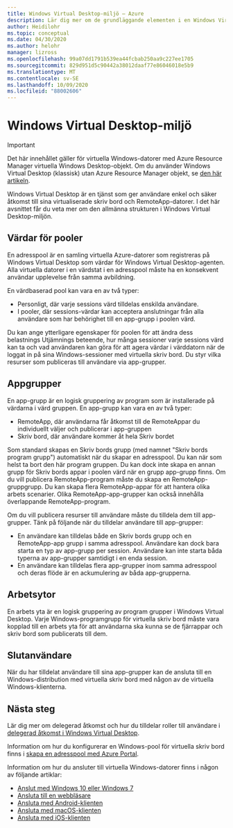 ```yaml
---
title: Windows Virtual Desktop-miljö – Azure
description: Lär dig mer om de grundläggande elementen i en Windows Virtual Desktop-miljö, t. ex. värdar för pooler och app-grupper.
author: Heidilohr
ms.topic: conceptual
ms.date: 04/30/2020
ms.author: helohr
manager: lizross
ms.openlocfilehash: 99a07dd1791b539ea44fcbab250aa9c227ee1705
ms.sourcegitcommit: 829d951d5c90442a38012daaf77e86046018e5b9
ms.translationtype: MT
ms.contentlocale: sv-SE
ms.lasthandoff: 10/09/2020
ms.locfileid: "88002606"
---
```

# <a name="windows-virtual-desktop-environment"></a>Windows Virtual Desktop-miljö

>[!IMPORTANT]
>Det här innehållet gäller för virtuella Windows-datorer med Azure Resource Manager virtuella Windows Desktop-objekt. Om du använder Windows Virtual Desktop (klassisk) utan Azure Resource Manager objekt, se [den här artikeln](./virtual-desktop-fall-2019/environment-setup-2019.md).

Windows Virtual Desktop är en tjänst som ger användare enkel och säker åtkomst till sina virtualiserade skriv bord och RemoteApp-datorer. I det här avsnittet får du veta mer om den allmänna strukturen i Windows Virtual Desktop-miljön.

## <a name="host-pools"></a>Värdar för pooler

En adresspool är en samling virtuella Azure-datorer som registreras på Windows Virtual Desktop som värdar för Windows Virtual Desktop-agenten. Alla virtuella datorer i en värdstat i en adresspool måste ha en konsekvent användar upplevelse från samma avbildning.

En värdbaserad pool kan vara en av två typer:

- Personligt, där varje sessions värd tilldelas enskilda användare.
- I pooler, där sessions-värdar kan acceptera anslutningar från alla användare som har behörighet till en app-grupp i poolen värd.

Du kan ange ytterligare egenskaper för poolen för att ändra dess belastnings Utjämnings beteende, hur många sessioner varje sessions värd kan ta och vad användaren kan göra för att agera värdar i värddatorn när de loggat in på sina Windows-sessioner med virtuella skriv bord. Du styr vilka resurser som publiceras till användare via app-grupper.

## <a name="app-groups"></a>Appgrupper

En app-grupp är en logisk gruppering av program som är installerade på värdarna i värd gruppen. En app-grupp kan vara en av två typer:

- RemoteApp, där användarna får åtkomst till de RemoteAppar du individuellt väljer och publicerar i app-gruppen
- Skriv bord, där användare kommer åt hela Skriv bordet

Som standard skapas en Skriv bords grupp (med namnet "Skriv bords program grupp") automatiskt när du skapar en adresspool. Du kan när som helst ta bort den här program gruppen. Du kan dock inte skapa en annan grupp för Skriv bords appar i poolen värd när en grupp app-grupp finns. Om du vill publicera RemoteApp-program måste du skapa en RemoteApp-gruppgrupp. Du kan skapa flera RemoteApp-appar för att hantera olika arbets scenarier. Olika RemoteApp-app-grupper kan också innehålla överlappande RemoteApp-program.

Om du vill publicera resurser till användare måste du tilldela dem till app-grupper. Tänk på följande när du tilldelar användare till app-grupper:

- En användare kan tilldelas både en Skriv bords grupp och en RemoteApp-app grupp i samma adresspool. Användare kan dock bara starta en typ av app-grupp per session. Användare kan inte starta båda typerna av app-grupper samtidigt i en enda session.
- En användare kan tilldelas flera app-grupper inom samma adresspool och deras flöde är en ackumulering av båda app-grupperna.

## <a name="workspaces"></a>Arbetsytor

En arbets yta är en logisk gruppering av program grupper i Windows Virtual Desktop. Varje Windows-programgrupp för virtuella skriv bord måste vara kopplad till en arbets yta för att användarna ska kunna se de fjärrappar och skriv bord som publicerats till dem.

## <a name="end-users"></a>Slutanvändare

När du har tilldelat användare till sina app-grupper kan de ansluta till en Windows-distribution med virtuella skriv bord med någon av de virtuella Windows-klienterna.

## <a name="next-steps"></a>Nästa steg

Lär dig mer om delegerad åtkomst och hur du tilldelar roller till användare i [delegerad åtkomst i Windows Virtual Desktop](delegated-access-virtual-desktop.md).

Information om hur du konfigurerar en Windows-pool för virtuella skriv bord finns i [skapa en adresspool med Azure Portal](create-host-pools-azure-marketplace.md).

Information om hur du ansluter till virtuella Windows-datorer finns i någon av följande artiklar:

- [Anslut med Windows 10 eller Windows 7](connect-windows-7-10.md)
- [Ansluta till en webbläsare](connect-web.md)
- [Ansluta med Android-klienten](connect-android.md)
- [Ansluta med macOS-klienten](connect-macos.md)
- [Ansluta med iOS-klienten](connect-ios.md)